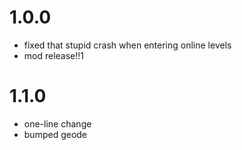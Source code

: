 # 1.0.0
- fixed that stupid crash when entering online levels
- mod release!!1

# 1.1.0
- one-line change
- bumped geode